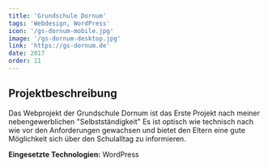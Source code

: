 ```yaml
---
title: 'Grundschule Dornum'
tags: 'Webdesign, WordPress'
icon: '/gs-dornum-mobile.jpg'
image: '/gs-dornum-desktop.jpg'
link: 'https://gs-dornum.de'
date: 2017
order: 11
---
```


## Projektbeschreibung
Das Webprojekt der Grundschule Dornum ist das Erste Projekt nach meiner nebengewerblichen "Selbstständigkeit" Es ist optisch wie technisch nach wie vor den Anforderungen gewachsen und bietet den Eltern eine gute Möglichkeit sich über den Schulalltag zu informieren.

**Eingesetzte Technologien:** WordPress
